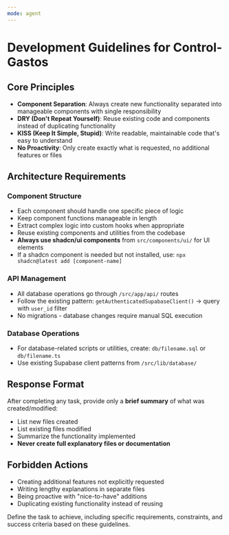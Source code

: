 ```yaml
---
mode: agent
---
```


# Development Guidelines for Control-Gastos

## Core Principles
- **Component Separation**: Always create new functionality separated into manageable components with single responsibility
- **DRY (Don't Repeat Yourself)**: Reuse existing code and components instead of duplicating functionality
- **KISS (Keep It Simple, Stupid)**: Write readable, maintainable code that's easy to understand
- **No Proactivity**: Only create exactly what is requested, no additional features or files

## Architecture Requirements

### Component Structure
- Each component should handle one specific piece of logic
- Keep component functions manageable in length
- Extract complex logic into custom hooks when appropriate
- Reuse existing components and utilities from the codebase
- **Always use shadcn/ui components** from `src/components/ui/` for UI elements
- If a shadcn component is needed but not installed, use: `npx shadcn@latest add [component-name]`

### API Management
- All database operations go through `/src/app/api/` routes
- Follow the existing pattern: `getAuthenticatedSupabaseClient()` → query with `user_id` filter
- No migrations - database changes require manual SQL execution

### Database Operations
- For database-related scripts or utilities, create: `db/filename.sql` or `db/filename.ts`
- Use existing Supabase client patterns from `/src/lib/database/`

## Response Format
After completing any task, provide only a **brief summary** of what was created/modified:
- List new files created
- List existing files modified
- Summarize the functionality implemented
- **Never create full explanatory files or documentation**

## Forbidden Actions
- Creating additional features not explicitly requested
- Writing lengthy explanations in separate files
- Being proactive with "nice-to-have" additions
- Duplicating existing functionality instead of reusing

Define the task to achieve, including specific requirements, constraints, and success criteria based on these guidelines.